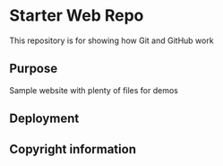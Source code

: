 # Starter Web Repo

This repository is for showing how Git and GitHub work

## Purpose

Sample website with plenty of files for demos

## Deployment

## Copyright information
